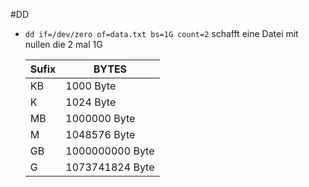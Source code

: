#DD
- `dd if=/dev/zero of=data.txt bs=1G count=2`
  schafft eine Datei mit nullen die 2 mal 1G

    |Sufix|BYTES             |
    |-----|------------------|
    |KB   |1000 Byte         |
    |K    |1024 Byte         |
    |MB   |1000000 Byte      |
    |M    |1048576 Byte      |
    |GB   |1000000000 Byte   |
    |G    |1073741824 Byte   |
